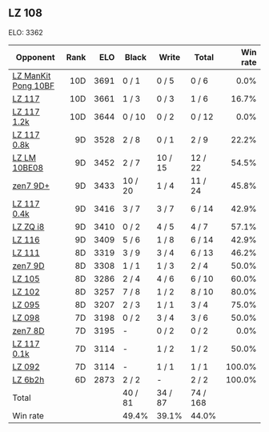## LZ 108 ##

ELO: 3362

Opponent | Rank | ELO | Black | Write | Total | Win rate
---------|-----:|----:|-------|-------|-------|-------:
[LZ ManKit Pong 10BF](LZ%20ManKit%20Pong%2010BF.md) | 10D | 3691 | 0 / 1 | 0 / 5 | 0 / 6 | 0.0%
[LZ 117](LZ%20117.md) | 10D | 3661 | 1 / 3 | 0 / 3 | 1 / 6 | 16.7%
[LZ 117 1.2k](LZ%20117%201.2k.md) | 10D | 3644 | 0 / 10 | 0 / 2 | 0 / 12 | 0.0%
[LZ 117 0.8k](LZ%20117%200.8k.md) | 9D | 3528 | 2 / 8 | 0 / 1 | 2 / 9 | 22.2%
[LZ LM 10BE08](LZ%20LM%2010BE08.md) | 9D | 3452 | 2 / 7 | 10 / 15 | 12 / 22 | 54.5%
[zen7 9D+](zen7%209D+.md) | 9D | 3433 | 10 / 20 | 1 / 4 | 11 / 24 | 45.8%
[LZ 117 0.4k](LZ%20117%200.4k.md) | 9D | 3416 | 3 / 7 | 3 / 7 | 6 / 14 | 42.9%
[LZ ZQ i8](LZ%20ZQ%20i8.md) | 9D | 3410 | 0 / 2 | 4 / 5 | 4 / 7 | 57.1%
[LZ 116](LZ%20116.md) | 9D | 3409 | 5 / 6 | 1 / 8 | 6 / 14 | 42.9%
[LZ 111](LZ%20111.md) | 8D | 3319 | 3 / 9 | 3 / 4 | 6 / 13 | 46.2%
[zen7 9D](zen7%209D.md) | 8D | 3308 | 1 / 1 | 1 / 3 | 2 / 4 | 50.0%
[LZ 105](LZ%20105.md) | 8D | 3286 | 2 / 4 | 4 / 6 | 6 / 10 | 60.0%
[LZ 102](LZ%20102.md) | 8D | 3257 | 7 / 8 | 1 / 2 | 8 / 10 | 80.0%
[LZ 095](LZ%20095.md) | 8D | 3207 | 2 / 3 | 1 / 1 | 3 / 4 | 75.0%
[LZ 098](LZ%20098.md) | 7D | 3198 | 0 / 2 | 3 / 4 | 3 / 6 | 50.0%
[zen7 8D](zen7%208D.md) | 7D | 3195 | - | 0 / 2 | 0 / 2 | 0.0%
[LZ 117 0.1k](LZ%20117%200.1k.md) | 7D | 3114 | - | 1 / 2 | 1 / 2 | 50.0%
[LZ 092](LZ%20092.md) | 7D | 3114 | - | 1 / 1 | 1 / 1 | 100.0%
[LZ 6b2h](LZ%206b2h.md) | 6D | 2873 | 2 / 2 | - | 2 / 2 | 100.0%
Total | | | 40 / 81 | 34 / 87 | 74 / 168 | 
Win rate| | | 49.4% | 39.1% | 44.0% | 

